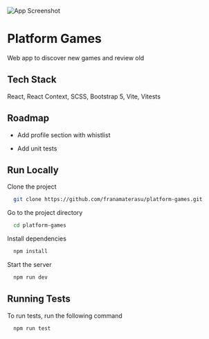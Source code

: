 ![App Screenshot](https://i.ibb.co/MpQP9VY/Captura-de-pantalla-2023-06-26-a-las-13-03-29.png)

# Platform Games

Web app to discover new games and review old

## Tech Stack

React, React Context, SCSS, Bootstrap 5, Vite, Vitests

## Roadmap

- Add profile section with whistlist

- Add unit tests

## Run Locally

Clone the project

```bash
  git clone https://github.com/franamaterasu/platform-games.git
```

Go to the project directory

```bash
  cd platform-games
```

Install dependencies

```bash
  npm install
```

Start the server

```bash
  npm run dev
```

## Running Tests

To run tests, run the following command

```bash
  npm run test
```
